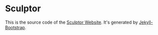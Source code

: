 # Sculptor

This is the source code of the [Sculptor Website](http://sculptor.github.io). It's generated by [Jekyll-Bootstrap](http://jekyllbootstrap.com).
